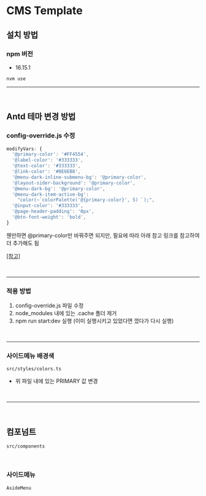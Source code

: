 # CMS Template

## 설치 방법

### npm 버전

- 16.15.1

```
nvm use
```

---

<br>

## Antd 테마 변경 방법

### config-override.js 수정

```js
modifyVars: {
  '@primary-color': '#FF4554',
  '@label-color': '#333333',
  '@text-color': '#333333',
  '@link-color': '#0E6EB8',
  '@menu-dark-inline-submenu-bg': '@primary-color',
  '@layout-sider-background': '@primary-color',
  '@menu-dark-bg': '@primary-color',
  '@menu-dark-item-active-bg':
    "color(~`colorPalette('@{primary-color}', 5) `);",
  '@input-color': '#333333',
  '@page-header-padding': '0px',
  '@btn-font-weight': 'bold',
}
```

웬만하면 @primary-color만 바꿔주면 되지만, 필요에 따라 아래 참고 링크를 참고하여 더 추가해도 됨

[[참고]](https://github.com/ant-design/ant-design/blob/4.x-stable/components/style/themes/default.less)

<br>

---

### 적용 방법

1. config-override.js 파일 수정
2. node_modules 내에 있는 .cache 폴더 제거
3. npm run start:dev 실행 (이미 실행시키고 있었다면 껐다가 다시 실행)

<br>

---

### 사이드메뉴 배경색

`src/styles/colors.ts`

- 위 파일 내에 있는 PRIMARY 값 변경

<br>

---

<br>

## 컴포넘트

`src/components`

<br>

### 사이드메뉴

`AsideMenu`
